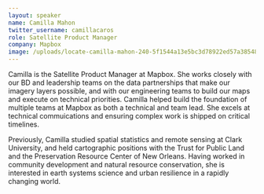```yaml
---
layout: speaker
name: Camilla Mahon
twitter_username: camillacaros
role: Satellite Product Manager
company: Mapbox
image: /uploads/locate-camilla-mahon-240-5f1544a13e5bc3d78922ed57a38548ab.jpg
---
```


Camilla is the Satellite Product Manager at Mapbox. She works closely with our BD and leadership teams on the data partnerships that make our imagery layers possible, and with our engineering teams to build our maps and execute on technical priorities. Camilla helped build the foundation of multiple teams at Mapbox as both a technical and team lead. She excels at technical commuications and ensuring complex work is shipped on critical timelines.

Previously, Camilla studied spatial statistics and remote sensing at Clark University, and held cartographic positions with the Trust for Public Land and the Preservation Resource Center of New Orleans. Having worked in community development and natural resource conservation, she is interested in earth systems science and urban resilience in a rapidly changing world.